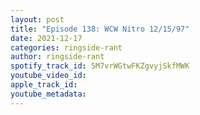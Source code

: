 ```yaml
---
layout: post
title: "Episode 138: WCW Nitro 12/15/97"
date: 2021-12-17
categories: ringside-rant
author: ringside-rant
spotify_track_id: 5M7vrWGtwFKZgvyjSkfMWK
youtube_video_id: 
apple_track_id: 
youtube_metadata: 
---
```

